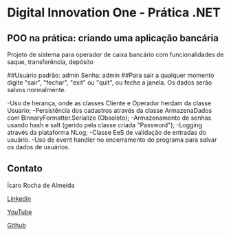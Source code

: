 # Digital Innovation One - Prática .NET

## POO na prática: criando uma aplicação bancária

Projeto de sistema para operador de caixa bancário com funcionalidades de saque, transferência, depósito

##Usuário padrão: admin Senha: admin
##Para sair a qualquer momento digite "sair", "fechar", "exit" ou "quit", ou feche a janela. Os dados serão salvos normalmente.

-Uso de herança, onde as classes Cliente e Operador herdam da classe Usuario;
-Persistência dos cadastros através da classe ArmazenaDados com BinnaryFormatter.Serialize (Obsoleto);
-Armazenamento de senhas usando hash e salt (gerido pela classe criada "Password");
-Logging através da plataforma NLog;
-Classe EeS de validação de entradas do usuário.
-Uso de event handler no encerramento do programa para salvar os dados de usuários.


## Contato

Ícaro Rocha de Almeida

[Linkedin](https://www.linkedin.com/in/ícaro-rocha-de-almeida/)

[YouTube](https://www.youtube.com/channel/UCTpkO-L3pK4nCA52ro8T0BA)

[Github](https://github.com/icaro-almeida)
